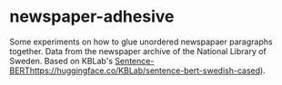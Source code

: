 # newspaper-adhesive
Some experiments on how to glue unordered newspapaer paragraphs together. Data from the newspaper archive of the National Library of Sweden. Based on KBLab's [Sentence-BERT](https://huggingface.co/KBLab/sentence-bert-swedish-cased)https://huggingface.co/KBLab/sentence-bert-swedish-cased).


